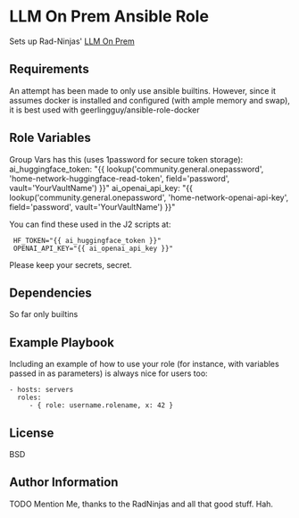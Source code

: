 LLM On Prem Ansible Role
=========

Sets up Rad-Ninjas' [LLM On Prem](https://github.com/RAD-Ninjas/llm-on-prem)

Requirements
------------

An attempt has been made to only use ansible builtins. However, since it assumes docker is installed and configured (with ample memory and swap), it is best used with geerlingguy/ansible-role-docker

Role Variables
--------------

Group Vars has this (uses 1password for secure token storage):
     ai_huggingface_token: "{{ lookup('community.general.onepassword', 'home-network-huggingface-read-token', field='password', vault='YourVaultName') }}"
     ai_openai_api_key: "{{ lookup('community.general.onepassword', 'home-network-openai-api-key', field='password', vault='YourVaultName') }}"

You can find these used in the J2 scripts at:

     HF_TOKEN="{{ ai_huggingface_token }}"
     OPENAI_API_KEY="{{ ai_openai_api_key }}"

Please keep your secrets, secret.


Dependencies
------------

So far only builtins

Example Playbook
----------------

Including an example of how to use your role (for instance, with variables passed in as parameters) is always nice for users too:

    - hosts: servers
      roles:
         - { role: username.rolename, x: 42 }

License
-------

BSD

Author Information
------------------

TODO Mention Me, thanks to the RadNinjas and all that good stuff. Hah.
